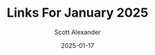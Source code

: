 ---
layout: podcast
title: "Links For January 2025"
author: Scott Alexander
description: https://www.astralcodexten.com/p/links-for-january-2025
date: 2025-01-17
length: 6379594
duration: 1595
guid: links-for-january-2025
---